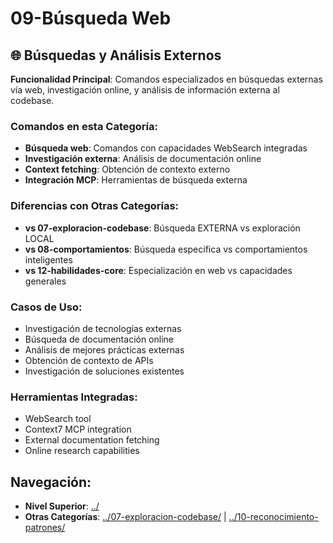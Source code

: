 # 09-Búsqueda Web

## 🌐 **Búsquedas y Análisis Externos**

**Funcionalidad Principal**: Comandos especializados en búsquedas externas vía web, investigación online, y análisis de información externa al codebase.

### **Comandos en esta Categoría:**
- **Búsqueda web**: Comandos con capacidades WebSearch integradas
- **Investigación externa**: Análisis de documentación online
- **Context fetching**: Obtención de contexto externo
- **Integración MCP**: Herramientas de búsqueda externa

### **Diferencias con Otras Categorías:**
- **vs 07-exploracion-codebase**: Búsqueda EXTERNA vs exploración LOCAL
- **vs 08-comportamientos**: Búsqueda específica vs comportamientos inteligentes
- **vs 12-habilidades-core**: Especialización en web vs capacidades generales

### **Casos de Uso:**
- Investigación de tecnologías externas
- Búsqueda de documentación online
- Análisis de mejores prácticas externas
- Obtención de contexto de APIs
- Investigación de soluciones existentes

### **Herramientas Integradas:**
- WebSearch tool
- Context7 MCP integration
- External documentation fetching
- Online research capabilities

## **Navegación:**
- **Nivel Superior**: [../](../)
- **Otras Categorías**: [../07-exploracion-codebase/](../07-exploracion-codebase/) | [../10-reconocimiento-patrones/](../10-reconocimiento-patrones/)